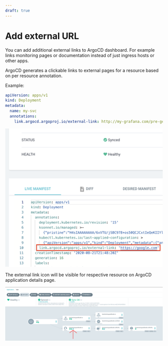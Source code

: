 ```yaml
---
draft: true
---
```


# Add external URL

You can add additional external links to ArgoCD dashboard. For example
links monitoring pages or documentation instead of just ingress hosts or other apps.

ArgoCD generates a clickable links to external pages for a resource based on per resource annotation.

Example:
```yaml
apiVersion: apps/v1
kind: Deployment
metadata:
  name: my-svc
  annotations:
    link.argocd.argoproj.io/external-link: http://my-grafana.com/pre-generated-link
```
![External link](../assets/external-link.png)

The external link icon will be visible for respective resource on ArgoCD application details page.

![External link](../assets/external-link-1.png)
